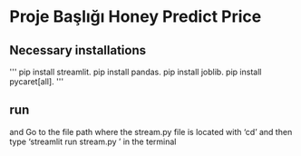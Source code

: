 # Proje Başlığı Honey Predict Price 

## Necessary installations
'''
pip install streamlit.
pip install pandas.
pip install joblib.
pip install pycaret[all].
'''
## run
and Go to the file path where the stream.py file is located with ‘cd’ and then type ‘streamlit run stream.py ’ in the terminal
